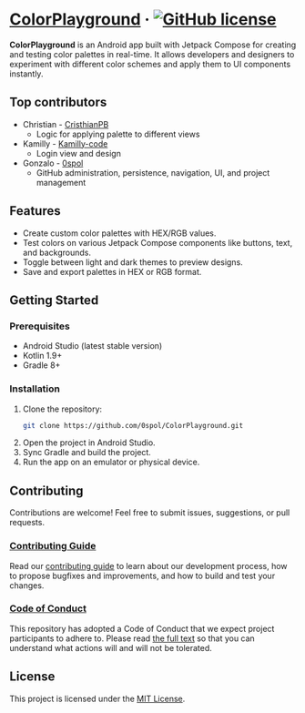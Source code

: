 # [ColorPlayground](https://github.com/0spol/colorplayground) &middot; [![GitHub license](https://img.shields.io/badge/license-MIT-blue.svg)](https://github.com/yourusername/tup/blob/main/LICENSE)

**ColorPlayground** is an Android app built with Jetpack Compose for creating and testing color palettes in real-time. It allows developers and designers to experiment with different color schemes and apply them to UI components instantly.

## Top contributors

- Christian - [CristhianPB](https://github.com/CristhianPB)
   - Logic for applying palette to different views
- Kamilly - [Kamilly-code](https://github.com/Kamilly-code)
   - Login view and design
- Gonzalo - [0spol](https://github.com/0spol)
   - GitHub administration, persistence, navigation, UI, and project management


## Features
- Create custom color palettes with HEX/RGB values.
- Test colors on various Jetpack Compose components like buttons, text, and backgrounds.
- Toggle between light and dark themes to preview designs.
- Save and export palettes in HEX or RGB format.

## Getting Started
### Prerequisites
- Android Studio (latest stable version)
- Kotlin 1.9+
- Gradle 8+

### Installation
1. Clone the repository:
   ```bash
   git clone https://github.com/0spol/ColorPlayground.git
   ```
2. Open the project in Android Studio.
3. Sync Gradle and build the project.
4. Run the app on an emulator or physical device.

## Contributing
Contributions are welcome! Feel free to submit issues, suggestions, or pull requests.

### [Contributing Guide](./CONTRIBUTING.md)

Read our [contributing guide](./CONTRIBUTING.md) to learn about our development process, how to propose bugfixes and improvements, and how to build and test your changes.

### [Code of Conduct](./CODE_OF_CONDUCT.md)

This repository has adopted a Code of Conduct that we expect project participants to adhere to. Please read [the full text](./CODE_OF_CONDUCT.md) so that you can understand what actions will and will not be tolerated.

## License
This project is licensed under the [MIT License](LICENSE).
